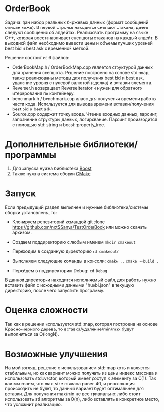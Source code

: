 # OrderBook

Задача: дан набор реальных биржевых данных (формат сообщений описан ниже). В первой строчке находится снепшот стакана, далее следуют сообщения об апдейтах. Реализовать программу на языке C++, которая восстанавливает снепшоты стаканов на каждый апдейт. В выходной файл необходимо вывести цены и объемы лучших уровней best bid и best ask с временной меткой. 

Решение состоит из 6 файлов:
- OrderBookMap.h / OrderBookMap.cpp является структурой данных для хранения снепшота. Решение построено на основе std::map, также реализованы методы для получения best bid и best ask, удаление уровня с нулевой валютой (сделка) и вставки элемента.
- Reverser.h возвращает ReverseIterator и нужен для обратного итерирования по контейнеру.
- benchmark.h / benchmark.cpp класс для получения времени работы части кода. Используется для вывода времени вставки/получения best bid и best ask.
- Source.cpp содержит точку входа. Чтение входных данных, парсинг, заполнение структуры данных, логирование. Парсинг производится с помощью std::string и boost::property_tree.

# Дополнительные библиотеки/программы
1. Для запуска нужна библиотека [Boost](https://www.boost.org/)
2. Также нужна система сборки [CMake](https://cmake.org/download/)
# Запуск
Если предыдущий раздел выполнен и нужные библиотеки/системы сборки установлены, то:
- Клонируем репозиторий командой git clone https://github.com/nxtSSanya/TestOrderBook или можно скачать архивом.
- Создаем поддиректорию с любым именем 
`mkdir cmakeout`
- Переходим в созданную директорию 
`cd cmakeout/`
- Выполняем следующие команды в консоли:
`cmake ..`
`cmake --build .`

- Перейдем в поддиректорию Debug:
`cd Debug`

В данной директории находится исполняемый файл, для работы нужно вставить файл с исходными данными "huobi.json" в текущую директорию, после чего запустить программу.
# Оценка сложности
Так как в решении используется std::map, которая построена на основе [Красно-черного дерева](https://ru.wikipedia.org/wiki/Красно-чёрное_дерево), то вставка/удаление/min/max будут выполняться за O(longN).
# Возможные улучшения
На мой взгляд, решение с использованием std::map хоть и является стабильным, но как вариант можно получать из цены индекс массива и использовать std::vector, который имеет доступ к элементу за O(1). Так как мы знаем, что max_size стакана равен 40, и реаллокация происходить не будет, то данный вариант будет оптимальнее для вставки. Для получения max/min не все тривиально: либо стоит использовать stl алгоритмы за O(n), либо вставлять в конкретное место, что усложнит реализацию.
